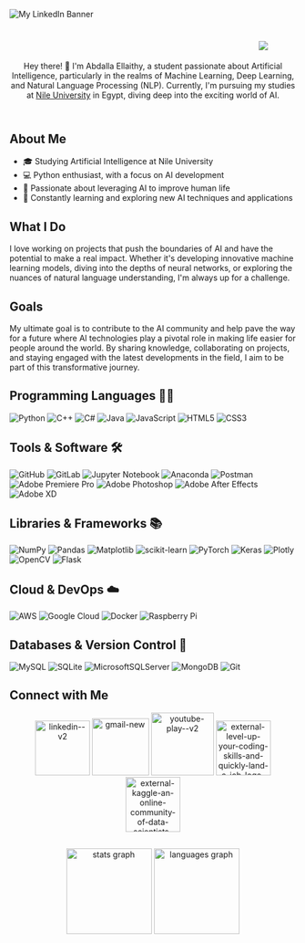 ![My LinkedIn Banner](https://camo.githubusercontent.com/d544b244e4fdb6308de4551367acf6d604b3985bc71d9779a884287186f9cafc/68747470733a2f2f692e726564642e69742f627078787171767073346839312e676966)

<body>
<header>
  <h1>
    <div style="text-align: right; margin-right: 50px;">
      <img src="https://readme-typing-svg.herokuapp.com/?font=Righteous&size=35&center=true&vCenter=true&width=500&height=70&duration=4000&lines=Hi+There!+👋;+I'm+Abdalla+Ellaithy!;" />
    </div>
  </h1>
  <p>Hey there! 👋 I'm Abdalla Ellaithy, a student passionate about Artificial Intelligence, particularly in the realms of Machine Learning, Deep Learning, and Natural Language Processing (NLP). Currently, I'm pursuing my studies at <a href="http://www.nu.edu.eg">Nile University</a> in Egypt, diving deep into the exciting world of AI.</p>
</header>

  <section>
      <h2>About Me</h2>
      <ul>
          <li>🎓 Studying Artificial Intelligence at Nile University</li>
          <li>💻 Python enthusiast, with a focus on AI development</li>
          <li>🤖 Passionate about leveraging AI to improve human life</li>
          <li>🌱 Constantly learning and exploring new AI techniques and applications</li>
      </ul>
  </section>

  <section>
      <h2>What I Do</h2>
      <p>I love working on projects that push the boundaries of AI and have the potential to make a real impact. Whether it's developing innovative machine learning models, diving into the depths of neural networks, or exploring the nuances of natural language understanding, I'm always up for a challenge.</p>
  </section>

  <section>
      <h2>Goals</h2>
      <p>My ultimate goal is to contribute to the AI community and help pave the way for a future where AI technologies play a pivotal role in making life easier for people around the world. By sharing knowledge, collaborating on projects, and staying engaged with the latest developments in the field, I aim to be part of this transformative journey.</p>
  </section>

## Programming Languages 🧑‍💻
![Python](https://img.shields.io/badge/python-3670A0?style=for-the-badge&logo=python&logoColor=ffdd54)
![C++](https://img.shields.io/badge/c++-%2300599C.svg?style=for-the-badge&logo=c%2B%2B&logoColor=white)
![C#](https://img.shields.io/badge/c%23-%23239120.svg?style=for-the-badge&logo=csharp&logoColor=white)
![Java](https://img.shields.io/badge/java-%23ED8B00.svg?style=for-the-badge&logo=openjdk&logoColor=white)
![JavaScript](https://img.shields.io/badge/javascript-%23323330.svg?style=for-the-badge&logo=javascript&logoColor=%23F7DF1E)
![HTML5](https://img.shields.io/badge/html5-%23E34F26.svg?style=for-the-badge&logo=html5&logoColor=white)
![CSS3](https://img.shields.io/badge/css3-%231572B6.svg?style=for-the-badge&logo=css3&logoColor=white)

## Tools & Software 🛠️
![GitHub](https://img.shields.io/badge/github-%23121011.svg?style=for-the-badge&logo=github&logoColor=white)
![GitLab](https://img.shields.io/badge/gitlab-%23181717.svg?style=for-the-badge&logo=gitlab&logoColor=white)
![Jupyter Notebook](https://img.shields.io/badge/jupyter-%23FA0F00.svg?style=for-the-badge&logo=jupyter&logoColor=white)
![Anaconda](https://img.shields.io/badge/Anaconda-%2344A833.svg?style=for-the-badge&logo=anaconda&logoColor=white)
![Postman](https://img.shields.io/badge/Postman-FF6C37?style=for-the-badge&logo=postman&logoColor=white)
![Adobe Premiere Pro](https://img.shields.io/badge/Adobe%20Premiere%20Pro-9999FF.svg?style=for-the-badge&logo=Adobe%20Premiere%20Pro&logoColor=white)
![Adobe Photoshop](https://img.shields.io/badge/adobe%20photoshop-%2331A8FF.svg?style=for-the-badge&logo=adobe%20photoshop&logoColor=white)
![Adobe After Effects](https://img.shields.io/badge/Adobe%20After%20Effects-9999FF.svg?style=for-the-badge&logo=Adobe%20After%20Effects&logoColor=white)
![Adobe XD](https://img.shields.io/badge/Adobe%20XD-470137?style=for-the-badge&logo=Adobe%20XD&logoColor=#FF61F6)

## Libraries & Frameworks 📚
![NumPy](https://img.shields.io/badge/numpy-%23013243.svg?style=for-the-badge&logo=numpy&logoColor=white)
![Pandas](https://img.shields.io/badge/pandas-%23150458.svg?style=for-the-badge&logo=pandas&logoColor=white)
![Matplotlib](https://img.shields.io/badge/Matplotlib-%23ffffff.svg?style=for-the-badge&logo=Matplotlib&logoColor=black)
![scikit-learn](https://img.shields.io/badge/scikit--learn-%23F7931E.svg?style=for-the-badge&logo=scikit-learn&logoColor=white)
![PyTorch](https://img.shields.io/badge/PyTorch-%23EE4C2C.svg?style=for-the-badge&logo=PyTorch&logoColor=white)
![Keras](https://img.shields.io/badge/Keras-%23D00000.svg?style=for-the-badge&logo=Keras&logoColor=white)
![Plotly](https://img.shields.io/badge/Plotly-%233F4F75.svg?style=for-the-badge&logo=plotly&logoColor=white)
![OpenCV](https://img.shields.io/badge/opencv-%23white.svg?style=for-the-badge&logo=opencv&logoColor=white)
![Flask](https://img.shields.io/badge/flask-%23000.svg?style=for-the-badge&logo=flask&logoColor=white)

## Cloud & DevOps ☁️
![AWS](https://img.shields.io/badge/AWS-%23FF9900.svg?style=for-the-badge&logo=amazon-aws&logoColor=white)
![Google Cloud](https://img.shields.io/badge/GoogleCloud-%234285F4.svg?style=for-the-badge&logo=google-cloud&logoColor=white)
![Docker](https://img.shields.io/badge/docker-%230db7ed.svg?style=for-the-badge&logo=docker&logoColor=white)
![Raspberry Pi](https://img.shields.io/badge/-Raspberry_Pi-C51A4A?style=for-the-badge&logo=Raspberry-Pi)

## Databases & Version Control 💾
![MySQL](https://img.shields.io/badge/mysql-4479A1.svg?style=for-the-badge&logo=mysql&logoColor=white)
![SQLite](https://img.shields.io/badge/sqlite-%2307405e.svg?style=for-the-badge&logo=sqlite&logoColor=white)
![MicrosoftSQLServer](https://img.shields.io/badge/Microsoft%20SQL%20Server-CC2927?style=for-the-badge&logo=microsoft%20sql%20server&logoColor=white)
![MongoDB](https://img.shields.io/badge/MongoDB-%234ea94b.svg?style=for-the-badge&logo=mongodb&logoColor=white)
![Git](https://img.shields.io/badge/git-%23F05033.svg?style=for-the-badge&logo=git&logoColor=white)

## Connect with Me
<p align="middle">
<a href="https://linkedin.com/in/abdallaellaithy" target="blank"><img width="96" height="96" src="https://img.icons8.com/doodle/96/linkedin--v2.png" alt="linkedin--v2"/></a>
<a href="mailto:abdallaellaithy@gmail.com" target="blank"><img width="100" height="100" src="https://img.icons8.com/plasticine/100/gmail-new.png" alt="gmail-new"/></a>
<a href="https://www.youtube.com/@TipsHindawi" target="blank"><img width="110" height="110" src="https://img.icons8.com/plasticine/120/youtube-play--v2.png" alt="youtube-play--v2"/></a>
<a href="https://www.leetcode.com/abdallaellaithy" target="blank"><img width="96" height="96" src="https://img.icons8.com/external-tal-revivo-filled-tal-revivo/96/external-level-up-your-coding-skills-and-quickly-land-a-job-logo-filled-tal-revivo.png" alt="external-level-up-your-coding-skills-and-quickly-land-a-job-logo-filled-tal-revivo"/></a>
<a href="https://kaggle.com/abdallaellaithy" target="blank"><img width="96" height="96" src="https://img.icons8.com/external-tal-revivo-filled-tal-revivo/96/external-kaggle-an-online-community-of-data-scientists-and-machine-learners-owned-by-google-logo-filled-tal-revivo.png" alt="external-kaggle-an-online-community-of-data-scientists-and-machine-learners-owned-by-google-logo-filled-tal-revivo"/></a>
</p>

##
<div align="center">
  <img src="https://github-readme-stats.vercel.app/api?username=abdallaellaithy&hide_title=false&hide_rank=false&show_icons=true&include_all_commits=true&count_private=true&disable_animations=false&theme=dracula&locale=en&hide_border=false" height="150" alt="stats graph"/>
  <img src="https://github-readme-stats.vercel.app/api/top-langs?username=abdallaellaithy&locale=en&hide_title=false&layout=compact&card_width=320&langs_count=5&theme=dracula&hide_border=false" height="150" alt="languages graph"/>
</div>

</body>
</html>

